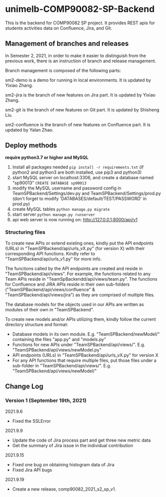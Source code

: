 # unimelb-COMP90082-SP-Backend
This is the backend for COMP90082 SP project.
It provides REST apis for students activities data on Confluence, Jira, and Git.


## Management of branches and releases

In Semester 2, 2021, in order to make it easier to distinguish from the previous work, there is an instruction of branch and release management.

Branch management is composed of the following parts:

sm2-demo is a demo for running in local environments. It is updated by Yixiao Zhang.

sm2-jira is the branch of new features on Jira part. It is updated by Yixiao Zhang.

sm2-git is the branch of new features on Git part. It is updated by Shisheng Liu.

sm2-confluence is the branch of new features on Confluence part. It is updated by Yalan Zhao.

## Deploy methods

**require python3.7 or higher and MySQL**

1. Install all packages needed `pip install -r requirements.txt` (if python2 and python3 are both installed, use pip3 and python3)
2. start MySQL server on localhost:3306, and create a database named "sp90013" `CREATE DATABASE sp90013`
3. modify the MySQL username and password config in TeamSPBackend/Settings/dev.py and TeamSPBackend/Settings/prod.py (don't forget to modify 'DATABASES/default/TEST/PASSWORD' in prod.py)
4. create MySQL tables `python manage.py migrate`
5. start server `python manage.py runserver`
6. api web server is now running on: http://127.0.0.1:8000/api/v1


### Structuring files

To create new APIs or extend existing ones, kindly put the API endpoints (URLs) in "TeamSPBackend/api/urls_vX.py" (for version X) with their corresponding API functions. Kindly refer to "TeamSPBackend/api/urls_v1.py" for more info.

The functions called by the API endpoints are created and reside in "TeamSPBackend/api/views". For example, the functions related to any Team APIs reside in "TeamSpBackendd/api/views/team.py". The functions for Confluence and JIRA APIs reside in their own sub-folders ("TeamSPBackend/api/views/confluence" & "TeamSPBackend/api/views/jira") as they are comprised of multiple files.

The database models for the objects used in our APIs are written as modules of their own in "TeamSPBackend".

To create new models and/or APIs utilizing them, kindly follow the current directory structure and format:

- Database models in its own module. E.g. "TeamSPBackend/newModel/" containing the files "app.py" and "models.py"
- Functions for new APIs under "TeamSPBackend/api/views/". E.g. "TeamSPBackend/api/views/newModel.py"
- API endpoints (URLs) in "TeamSPBackend/api/urls_vX.py" for version X
- For any API functions that require multiple files, put those files under a sub-folder in "TeamSPBackend/api/views/". E.g. "TeamSPBackend/api/views/newModel/"


## Change Log
### Version 1 (September 19th, 2021)

2021.9.6
- Fixed the SSLError

2021.9.9
- Update the code of Jira process part and get three new metric data
- Get the summary of Jira issue in the individual contribution 

2021.9.15
- Fixed one bug on obtaining histogram data of Jira
- Fixed Jira API bugs

2021.9.19
- Create a new release, comp90082_2021_s2_sp_v1.

